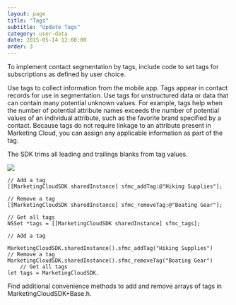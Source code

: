 ```yaml
---
layout: page
title: "Tags"
subtitle: "Update Tags"
category: user-data
date: 2015-05-14 12:00:00
order: 3
---
```

To implement contact segmentation by tags, include code to set tags for subscriptions as defined by user choice.

Use tags to collect information from the mobile app. Tags appear in contact records for use in segmentation. Use tags for unstructured data or data that can contain many potential unknown values. For example, tags help when the number of potential attribute names exceeds the number of potential values of an individual attribute, such as the favorite brand specified by a contact. Because tags do not require linkage to an attribute present in Marketing Cloud, you can assign any applicable information as part of the tag.

The SDK trims all leading and trailings blanks from tag values.

<img class="img-responsive" src="{{ site.baseurl }}/assets/TagsFeatures.png" /><br/>

```
// Add a tag
[[MarketingCloudSDK sharedInstance] sfmc_addTag:@"Hiking Supplies"];

// Remove a tag
[[MarketingCloudSDK sharedInstance] sfmc_removeTag:@"Boating Gear"];

// Get all tags
NSSet *tags = [[MarketingCloudSDK sharedInstance] sfmc_tags];
```
```
// Add a tag

MarketingCloudSDK.sharedInstance().sfmc_addTag("Hiking Supplies")
// Remove a tag
MarketingCloudSDK.sharedInstance().sfmc_removeTag("Boating Gear")
    // Get all tags
let tags = MarketingCloudSDK.
```

Find additional convenience methods to add and remove arrays of tags in MarketingCloudSDK+Base.h.
